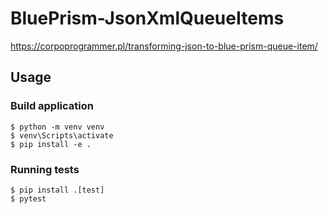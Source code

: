 # BluePrism-JsonXmlQueueItems
https://corpoprogrammer.pl/transforming-json-to-blue-prism-queue-item/

## Usage
### Build application
    $ python -m venv venv
    $ venv\Scripts\activate
    $ pip install -e .

### Running tests
    $ pip install .[test]
    $ pytest

